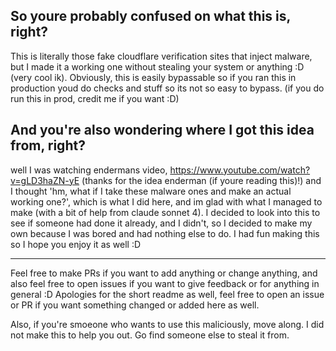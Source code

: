 ## So youre probably confused on what this is, right?
This is literally those fake cloudflare verification sites that inject malware, but I made it a working one without stealing your system or anything :D (very cool ik).
Obviously, this is easily bypassable so if you ran this in production youd do checks and stuff so its not so easy to bypass. (if you do run this in prod, credit me if you want :D)

## And you're also wondering where I got this idea from, right?
well I was watching endermans video, https://www.youtube.com/watch?v=gLD3haZN-yE (thanks for the idea enderman (if youre reading this)!) and I thought 'hm, what if I take these malware ones and make an actual working one?', which is what I did here, and im glad with what I managed to make (with a bit of help from claude sonnet 4).
I decided to look into this to see if someone had done it already, and I didn't, so I decided to make my own because I was bored and had nothing else to do. I had fun making this so I hope you enjoy it as well :D

---

Feel free to make PRs if you want to add anything or change anything, and also feel free to open issues if you want to give feedback or for anything in general :D
Apologies for the short readme as well, feel free to open an issue or PR if you want something changed or added here as well.

Also, if you're smoeone who wants to use this maliciously, move along. I did not make this to help you out. Go find someone else to steal it from.
